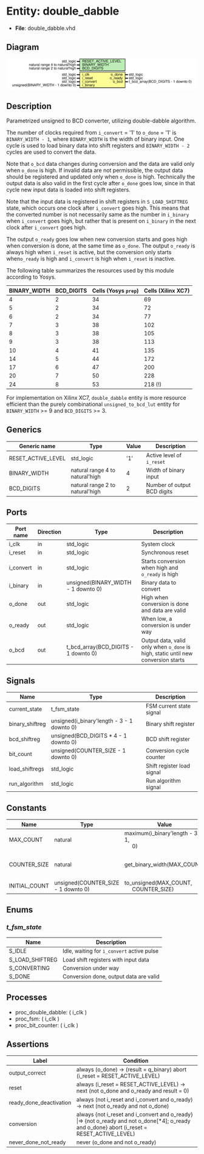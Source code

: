 
# Entity: double_dabble 
- **File**: double_dabble.vhd

## Diagram
![Diagram](double_dabble.svg "Diagram")
## Description

Parametrized unsigned to BCD converter, utilizing double-dabble algorithm.

The number of clocks required from `i_convert` = '1' to `o_done` = '1' is `BINARY_WIDTH - 1`, where
`BINARY_WIDTH` is the width of binary input. One cycle is used to load binary data into shift registers
and `BINARY_WIDTH - 2` cycles are used to convert the data.

Note that `o_bcd` data changes during conversion and the data are valid only when `o_done` is high. If invalid data
are not permissible, the output data should be registered and updated only when `o_done` is high. Technically the
output data is also valid in the first cycle after `o_done` goes low, since in that cycle new input data is loaded
into shift registers.

Note that the input data is registered in shift registers in `S_LOAD_SHIFTREG` state, which occurs one clock after
`i_convert` goes high. This means that the converted number is not necessarily same as the number in `i_binary`
when `i_convert` goes high, but rather that is present on `i_binary` in the next clock after `i_convert` goes high.

The output `o_ready` goes low when new conversion starts and goes high when conversion is done, at the same time as
`o_done`. The output `o_ready` is always high when `i_reset` is active, but the conversion only starts when`o_ready`
is high and `i_convert` is high when `i_reset` is inactive.

The following table summarizes the resources used by this module according to Yosys.

| BINARY_WIDTH | BCD_DIGITS | Cells (Yosys `prep`) | Cells (Xilinx XC7) |
|--------------|------------|------------------------|------------------------|
| 4            | 2          | 34 | 69 |
| 5            | 2          | 34 | 72 |
| 6            | 2          | 34 | 77 |
| 7            | 3          | 38 | 102 |
| 8            | 3          | 38 | 105 |
| 9            | 3          | 38 | 113 |
| 10           | 4          | 41 | 135 |
| 14           | 5          | 44 | 172 |
| 17           | 6          | 47 | 200 |
| 20           | 7          | 50 | 228 |
| 24           | 8          | 53 | 218 (!) |

For implementation on Xilinx XC7, `double_dabble` entity is more resource efficient than the purely combinational
`unsigned_to_bcd_lut` entity for `BINARY_WIDTH` >= 9 and `BCD_DIGITS` >= 3.

## Generics

| Generic name       | Type                            | Value | Description                 |
| ------------------ | ------------------------------- | ----- | --------------------------- |
| RESET_ACTIVE_LEVEL | std_logic                       | '1'   | Active level of `i_reset`   |
| BINARY_WIDTH       | natural range 4 to natural'high | 4     | Width of binary input       |
| BCD_DIGITS         | natural range 2 to natural'high | 2     | Number of output BCD digits |

## Ports

| Port name | Direction | Type                                 | Description                                                                       |
| --------- | --------- | ------------------------------------ | --------------------------------------------------------------------------------- |
| i_clk     | in        | std_logic                            | System clock                                                                      |
| i_reset   | in        | std_logic                            | Synchronous reset                                                                 |
| i_convert | in        | std_logic                            | Starts conversion when high and `o_ready` is high                                 |
| i_binary  | in        | unsigned(BINARY_WIDTH - 1 downto 0)  | Binary data to convert                                                            |
| o_done    | out       | std_logic                            | High when conversion is done and data are valid                                   |
| o_ready   | out       | std_logic                            | When low, a conversion is under way                                               |
| o_bcd     | out       | t_bcd_array(BCD_DIGITS - 1 downto 0) | Output data, valid only when `o_done` is high, static until new conversion starts |

## Signals

| Name            | Type                                       | Description                |
| --------------- | ------------------------------------------ | -------------------------- |
| current_state   | t_fsm_state                                | FSM current state signal   |
| binary_shiftreg | unsigned(i_binary'length - 3 - 1 downto 0) | Binary shift register      |
| bcd_shiftreg    | unsigned(BCD_DIGITS * 4 - 1 downto 0)      | BCD shift register         |
| bit_count       | unsigned(COUNTER_SIZE - 1 downto 0)        | Conversion cycle counter   |
| load_shiftregs  | std_logic                                  | Shift register load signal |
| run_algorithm   | std_logic                                  | Run algorithm signal       |

## Constants

| Name          | Type                                | Value                                                                    | Description                      |
| ------------- | ----------------------------------- | ------------------------------------------------------------------------ | -------------------------------- |
| MAX_COUNT     | natural                             | maximum(i_binary'length - 3 - 1,<br><span style="padding-left:20px"> 0)  | Number of conversion cycles      |
| COUNTER_SIZE  | natural                             | get_binary_width(MAX_COUNT)                                              | Size of conversion cycle counter |
| INITIAL_COUNT | unsigned(COUNTER_SIZE - 1 downto 0) | to_unsigned(MAX_COUNT,<br><span style="padding-left:20px"> COUNTER_SIZE) | Initial value of counter         |

## Enums


### *t_fsm_state*
| Name            | Description                                |
| --------------- | ------------------------------------------ |
| S_IDLE          | Idle, waiting for `i_convert` active pulse |
| S_LOAD_SHIFTREG | Load shift registers with input data       |
| S_CONVERTING    | Conversion under way                       |
| S_DONE          | Conversion done, output data are valid     |


## Processes
- proc_double_dabble: ( i_clk )
- proc_fsm: ( i_clk )
- proc_bit_counter: ( i_clk )

## Assertions

| Label | Condition |
|-------|-----------|
| output_correct | always (o_done) -> (result = q_binary) abort (i_reset = RESET_ACTIVE_LEVEL) |
| reset | always (i_reset = RESET_ACTIVE_LEVEL) -> next (not o_done and o_ready and result = 0) |
| ready_done_deactivation | always (not i_reset and i_convert and o_ready) -> next (not o_ready and not o_done) |
| conversion | always {not i_reset and i_convert and o_ready} &#124;=> {not o_ready and not o_done[*4]; o_ready and o_done} abort (i_reset = RESET_ACTIVE_LEVEL) |
| never_done_not_ready | never (o_done and not o_ready) |
